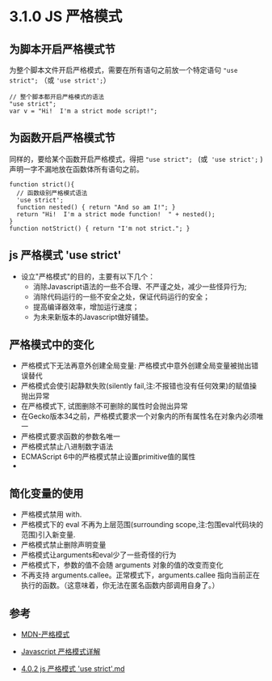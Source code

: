 # 3.1.0 JS 严格模式

## 为脚本开启严格模式节
为整个脚本文件开启严格模式，需要在所有语句之前放一个特定语句 `"use strict";` （或 `'use strict';`）

```
// 整个脚本都开启严格模式的语法
"use strict";
var v = "Hi!  I'm a strict mode script!";
```


## 为函数开启严格模式节

同样的，要给某个函数开启严格模式，得把 `"use strict"; ` (或` 'use strict';` )声明一字不漏地放在函数体所有语句之前。

```
function strict(){
  // 函数级别严格模式语法
  'use strict';
  function nested() { return "And so am I!"; }
  return "Hi!  I'm a strict mode function!  " + nested();
}
function notStrict() { return "I'm not strict."; }
```

## js 严格模式 'use strict'

- 设立"严格模式"的目的，主要有以下几个：
    - 消除Javascript语法的一些不合理、不严谨之处，减少一些怪异行为;
    - 消除代码运行的一些不安全之处，保证代码运行的安全；
    - 提高编译器效率，增加运行速度；
    - 为未来新版本的Javascript做好铺垫。

## 严格模式中的变化

- 严格模式下无法再意外创建全局变量: 严格模式中意外创建全局变量被抛出错误替代
- 严格模式会使引起静默失败(silently fail,注:不报错也没有任何效果)的赋值操抛出异常
- 在严格模式下, 试图删除不可删除的属性时会抛出异常
- 在Gecko版本34之前，严格模式要求一个对象内的所有属性名在对象内必须唯一
- 严格模式要求函数的参数名唯一
- 严格模式禁止八进制数字语法
- ECMAScript 6中的严格模式禁止设置primitive值的属性
-

## 简化变量的使用
- 严格模式禁用 with.
- 严格模式下的 eval 不再为上层范围(surrounding scope,注:包围eval代码块的范围)引入新变量. 
- 严格模式禁止删除声明变量
- 严格模式让arguments和eval少了一些奇怪的行为
- 严格模式下，参数的值不会随 arguments 对象的值的改变而变化
- 不再支持 arguments.callee。正常模式下，arguments.callee 指向当前正在执行的函数。（这意味着，你无法在匿名函数内部调用自身了。）


## 参考
- [MDN-严格模式](https://developer.mozilla.org/zh-CN/docs/Web/JavaScript/Reference/Strict_mode)
- [Javascript 严格模式详解](http://www.ruanyifeng.com/blog/2013/01/javascript_strict_mode.html)


- [4.0.2 js 严格模式 'use strict'.md](https://github.com/fairyly/front-end-summary/blob/gh-pages/4.0.2%20js%20%E4%B8%A5%E6%A0%BC%E6%A8%A1%E5%BC%8F%20'use%20strict'.md)
